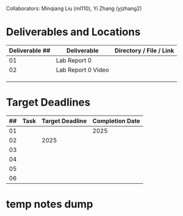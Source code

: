 Collaborators: Minqiang Liu (ml110), Yi Zhang (yjzhang2)

# Deliverables and Locations
|Deliverable ##|Deliverable|Directory / File / Link|
|-|-|-|
|01|Lab Report 0||
|02|Lab Report 0 Video||
||||
||||
||||

# Target Deadlines
|##|Task|Target Deadline|Completion Date|
|-|-|-|-|
|01|||2025|
|02||2025||
|03||||
|04||||
|05||||
|06|||

# temp notes dump